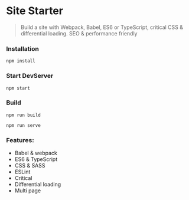 # Site Starter
> Build a site with Webpack, Babel, ES6 or TypeScript, critical CSS & differential loading. SEO & performance friendly

### Installation

```
npm install
```

### Start DevServer

```
npm start
```

### Build

```
npm run build

npm run serve
```

### Features:

* Babel & webpack
* ES6 & TypeScript
* CSS & SASS
* ESLint
* Critical
* Differential loading
* Multi page
